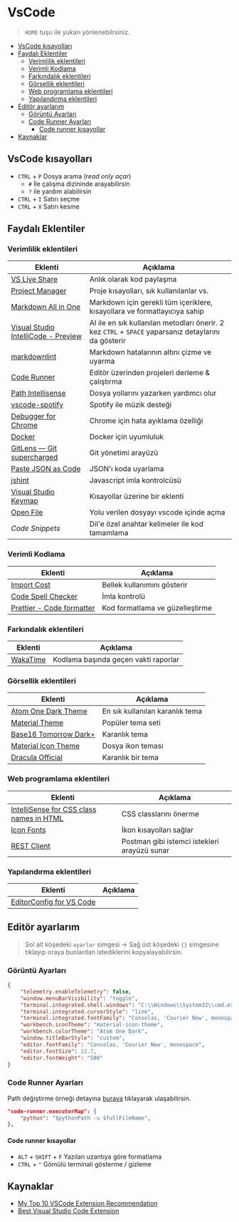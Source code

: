 # VsCode <!-- omit in toc -->

> `HOME` tuşu ile yukarı yönlenebilrsiniz.

- [VsCode kısayolları](#vscode-k%C4%B1sayollar%C4%B1)
- [Faydalı Eklentiler](#faydal%C4%B1-eklentiler)
  - [Verimlilik eklentileri](#verimlilik-eklentileri)
  - [Verimli Kodlama](#verimli-kodlama)
  - [Farkındalık eklentileri](#fark%C4%B1ndal%C4%B1k-eklentileri)
  - [Görsellik eklentileri](#g%C3%B6rsellik-eklentileri)
  - [Web programlama eklentileri](#web-programlama-eklentileri)
  - [Yapılandırma eklentileri](#yap%C4%B1land%C4%B1rma-eklentileri)
- [Editör ayarlarım](#edit%C3%B6r-ayarlar%C4%B1m)
  - [Görüntü Ayarları](#g%C3%B6r%C3%BCnt%C3%BC-ayarlar%C4%B1)
  - [Code Runner Ayarları](#code-runner-ayarlar%C4%B1)
    - [Code runner kısayollar](#code-runner-k%C4%B1sayollar)
- [Kaynaklar](#kaynaklar)

## VsCode kısayolları

- `CTRL` + `P` Dosya arama (*read only açar*)
  - `#` İle çalışma dizininde arayabilirsin
  - `?` ile yardım alabilirsin
- `CTRL` + `I` Satırı seçme
- `CTRL` + `X` Satırı kesme

## Faydalı Eklentiler

### Verimlilik eklentileri

| Eklenti                                                                                                                           | Açıklama                                                                                             |
| --------------------------------------------------------------------------------------------------------------------------------- | ---------------------------------------------------------------------------------------------------- |
| [VS Live Share](https://marketplace.visualstudio.com/items?itemName=MS-vsliveshare.vsliveshare)                                   | Anlık olarak kod paylaşma                                                                            |
| [Project Manager](https://marketplace.visualstudio.com/items?itemName=alefragnani.project-manager) | Proje kısayolları, sık kullanılanlar vs. |
| [Markdown All in One](https://marketplace.visualstudio.com/items?itemName=yzhang.markdown-all-in-one)                             | Markdown için gerekli tüm içeriklere, kısayollara ve formatlayıcıya sahip                            |
| [Visual Studio IntelliCode - Preview](https://marketplace.visualstudio.com/items?itemName=VisualStudioExptTeam.vscodeintellicode) | AI ile en sık kullanılan metodları önerir. 2 kez `CTRL` + `SPACE` yaparsanız detaylarını da gösterir |
| [markdownlint](https://marketplace.visualstudio.com/items?itemName=DavidAnson.vscode-markdownlint)                                | Markdown hatalarının altını çizme ve uyarma                                                          |
| [Code Runner](https://marketplace.visualstudio.com/items?itemName=formulahendry.code-runner)                                      | Editör üzerinden projeleri derleme & çalıştırma                                                      |
| [Path Intellisense](https://marketplace.visualstudio.com/items?itemName=christian-kohler.path-intellisense)                       | Dosya yollarını yazarken yardımcı olur                                                               |
| [vscode-spotify](https://marketplace.visualstudio.com/items?itemName=shyykoserhiy.vscode-spotify)                                 | Spotify ile müzik desteği                                                                            |
| [Debugger for Chrome](https://marketplace.visualstudio.com/items?itemName=msjsdiag.debugger-for-chrome)                           | Chrome için hata ayıklama özelliği                                                                   |
| [Docker](https://marketplace.visualstudio.com/items?itemName=PeterJausovec.vscode-docker)                                         | Docker için uyumluluk                                                                                |
| [GitLens — Git supercharged](https://marketplace.visualstudio.com/items?itemName=eamodio.gitlens)                                | Git yönetimi arayüzü                                                                                 |
| [Paste JSON as Code](https://marketplace.visualstudio.com/items?itemName=quicktype.quicktype)                                     | JSON'ı koda uyarlama                                                                                 |
| [jshint](https://marketplace.visualstudio.com/items?itemName=dbaeumer.jshint)                                                     | Javascript imla kontrolcüsü                                                                          |
| [Visual Studio Keymap](https://marketplace.visualstudio.com/items?itemName=ms-vscode.vs-keybindings)                              | Kısayollar üzerine bir eklenti                                                                       |
| [Open File](https://marketplace.visualstudio.com/items?itemName=Fr43nk.seito-openfile)                                            | Yolu verilen dosyayı vscode içinde açma                                                              |
| *Code Snippets*                                                                                                                   | Dil'e özel anahtar kelimeler ile kod tamamlama                                                       |

### Verimli Kodlama

| Eklenti                                                                                                         | Açıklama                        |
| --------------------------------------------------------------------------------------------------------------- | ------------------------------- |
| [Import Cost](https://marketplace.visualstudio.com/items?itemName=wix.vscode-import-cost)                       | Bellek kullanımını gösterir     |
| [Code Spell Checker](https://marketplace.visualstudio.com/items?itemName=streetsidesoftware.code-spell-checker) | İmla kontrolü                   |
| [Prettier - Code formatter](https://marketplace.visualstudio.com/items?itemName=esbenp.prettier-vscode)         | Kod formatlama ve güzelleştirme |

### Farkındalık eklentileri

| Eklenti                                                                                  | Açıklama                             |
| ---------------------------------------------------------------------------------------- | ------------------------------------ |
| [WakaTime](https://marketplace.visualstudio.com/items?itemName=WakaTime.vscode-wakatime) | Kodlama başında geçen vakti raporlar |

### Görsellik eklentileri

| Eklenti                                                                                                           | Açıklama                        |
| ----------------------------------------------------------------------------------------------------------------- | ------------------------------- |
| [Atom One Dark Theme](https://marketplace.visualstudio.com/items?itemName=akamud.vscode-theme-onedark)            | En sık kullanılan karanlık tema |
| [Material Theme](https://marketplace.visualstudio.com/items?itemName=Equinusocio.vsc-material-theme)              | Popüler tema seti               |
| [Base16 Tomorrow Dark+](https://marketplace.visualstudio.com/items?itemName=Shurelia.base16-tomorrow-dark-vscode) | Karanlık tema                   |
| [Material Icon Theme](https://marketplace.visualstudio.com/items?itemName=PKief.material-icon-theme)              | Dosya ikon teması               |
| [Dracula Official](https://marketplace.visualstudio.com/items?itemName=dracula-theme.theme-dracula)               | Karanlık bir tema               |

### Web programlama eklentileri

| Eklenti                                                                                                                         | Açıklama                                     |
| ------------------------------------------------------------------------------------------------------------------------------- | -------------------------------------------- |
| [IntelliSense for CSS class names in HTML](https://marketplace.visualstudio.com/items?itemName=Zignd.html-css-class-completion) | CSS classlarını önerme                       |
| [Icon Fonts](https://marketplace.visualstudio.com/items?itemName=idleberg.icon-fonts)                                           | İkon kısayolları sağlar                      |
| [REST Client](https://marketplace.visualstudio.com/items?itemName=humao.rest-client)                                            | Postman gibi istemci istekleri arayüzü sunar |


### Yapılandırma eklentileri

| Eklenti                                                                                                   | Açıklama |
| --------------------------------------------------------------------------------------------------------- | -------- |
| [EditorConfig for VS Code](https://marketplace.visualstudio.com/items?itemName=EditorConfig.EditorConfig) |          |

## Editör ayarlarım

> Sol alt köşedeki `ayarlar` simgesi -> Sağ üst köşedeki `{}` simgesine tıklayıp oraya bunlardan istediklerini kopyalayabilirsin.

### Görüntü Ayarları

```json
{
    "telemetry.enableTelemetry": false,
    "window.menuBarVisibility": "toggle",
    "terminal.integrated.shell.windows": "C:\\Windows\\System32\\cmd.exe",
    "terminal.integrated.cursorStyle": "line",
    "terminal.integrated.fontFamily": "Consolas, 'Courier New', monospace",
    "workbench.iconTheme": "material-icon-theme",
    "workbench.colorTheme": "Atom One Dark",
    "window.titleBarStyle": "custom",
    "editor.fontFamily": "Consolas, 'Courier New', monospace",
    "editor.fontSize": 13.7,
    "editor.fontWeight": "500"
}
```

### Code Runner Ayarları

Path değiştirme örneği detayına [buraya](https://stackoverflow.com/questions/50689210/how-to-setup-code-runner-in-visual-studio-code-for-python) tıklayarak ulaşabilirsin.

```json
"code-runner.executorMap": {
    "python": "$pythonPath -u $fullFileName",
},
```

#### Code runner kısayollar

- `ALT` + `SHIFT` + `F` Yazıları uzantıya göre formatlama
- `CTRL` + `"` Gömülü terminali gösterme / gizleme

## Kaynaklar

- [My Top 10 VSCode Extension Recommendation](https://medium.com/backticks-tildes/my-top-10-vscode-extension-recommendation-ac2c2f62ffe5)
- [Best Visual Studio Code Extension](https://blog.elmah.io/best-visual-studio-code-extensions/)